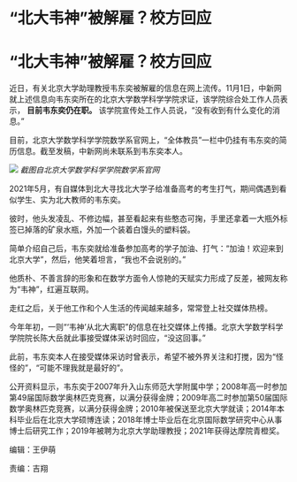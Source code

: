 # “北大韦神”被解雇？校方回应

# “北大韦神”被解雇？校方回应

近日，有关北京大学助理教授韦东奕被解雇的信息在网上流传。11月1日，中新网就上述信息向韦东奕所在的北京大学数学科学学院求证，该学院综合处工作人员表示，
**目前韦东奕仍在职。** 该学院宣传处工作人员说，“没有收到有什么变化的消息。”

目前，北京大学数学科学学院数学系官网上，“全体教员”一栏中仍挂有韦东奕的简历信息。截至发稿，中新网尚未联系到韦东奕本人。

![](https://inews.gtimg.com/om_bt/OuOna1nI5nHyWM8TG07wwPGB5-qUowEMAP8DyTms03xwcAA/1000)
_截图自北京大学数学科学学院数学系官网_

2021年5月，有自媒体到北大寻找北大学子给准备高考的考生打气，期间偶遇到看似学生、实为北大教师的韦东奕。

彼时，他头发凌乱、不修边幅，甚至看起来有些憨态可掬，手里还拿着一大瓶外标签已掉落的矿泉水瓶，外加一个装着白馒头的塑料袋。

简单介绍自己后，韦东奕就给准备参加高考的学子加油、打气：“加油！欢迎来到北京大学”，然后，他笑着坦言，“我也不会说别的。”

他质朴、不善言辞的形象和在数学方面令人惊艳的天赋实力形成了反差，被网友称为“韦神”，红遍互联网。

走红之后，关于他工作和个人生活的传闻越来越多，常常登上社交媒体热榜。

今年年初，一则“‘韦神’从北大离职”的信息在社交媒体上传播。北京大学数学科学学院院长陈大岳就此事接受媒体采访时回应，“没这回事。”

此前，韦东奕本人在接受媒体采访时曾表示，希望不被外界关注和打搅，因为“怪怪的”，“可能不理我就是最好的”。

公开资料显示，韦东奕于2007年升入山东师范大学附属中学；2008年高一时参加第49届国际数学奥林匹克竞赛，以满分获得金牌；2009年高二时参加第50届国际数学奥林匹克竞赛，以满分获得金牌；2010年被保送至北京大学就读；2014年本科毕业后在北京大学硕博连读；2018年博士毕业后在北京国际数学研究中心从事博士后研究工作；2019年被聘为北京大学助理教授；2021年获得达摩院青橙奖。

编辑：王伊萌

责编：吉翔

